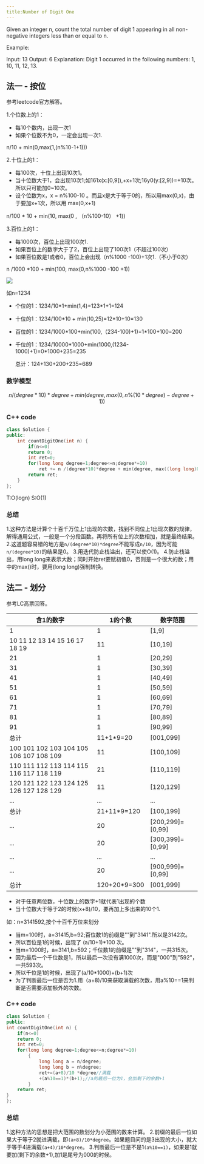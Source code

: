 ```yaml
---
title:Number of Digit One
---
```


Given an integer n, count the total number of digit 1 appearing in all non-negative integers less than or equal to n.

Example:

Input: 13
Output: 6 
Explanation: Digit 1 occurred in the following numbers: 1, 10, 11, 12, 13.

## 法一 - 按位

参考leetcode官方解答。

1.个位数上的1：

- 每10个数内，出现一次1
- 如果个位数不为0，一定会出现一次1.

n/10 + min(0,max(1,(n%10-1+1)))

2.十位上的1：

- 每100次，十位上出现10次1。 
- 当十位数大于1，会出现10次1;如161x(x:[0,9]),+x+1次;16y0(y:[2,9])=+10次。所以只可能加0~10次。
- 设个位数为x，x = n%100-10 。而且x是大于等于0的，所以用max(0,x)，由于要加x+1次，所以用 max(0,x+1)

n/100 * 10 + min(10, max(0 ,  （n%100-10） +1))

3.百位上的1：

- 每1000次，百位上出现100次1.
- 如果百位上的数字大于了2，百位上出现了100次1（不超过100次）
- 如果百位数是1或者0，百位上会出现（n%1000 -100)+1次1.（不小于0次） 

n /1000 *100 + min(100, max(0,n%1000 -100 +1))

![](https://leetcode.com/problems/number-of-digit-one/Figures/233/number_of_digit_one.png)

如n=1234

- 个位的1：1234/10*1+min(1,4)=123\*1+1=124

- 十位的1：1234/100*10 + min(10,25)=12\*10+10=130

- 百位的1：1234/1000*100+min(100,（234-100)+1)=1\*100+100=200

- 千位的1：1234/10000*1000+min(1000,(1234-1000)+1)=0\*1000+235=235

  总计：124+130+200+235=689

### 数学模型
$$
n/(degree*10)*degree + min(degree,max(0,n\%(10*degree)-degree+1))
$$

### C++ code
```cpp
class Solution {
public:
    int countDigitOne(int n) {
        if(n<=0)
        return 0;    
        int ret=0;
        for(long long degree=1;degree<=n;degree*=10)       
  			ret += n /(degree*10)*degree + min(degree, max((long long)0, n % (10 * degree) - degree+1));
        return ret;
    }
};
```
T:O(logn)
S:O(1)

### 总结
1.这种方法是计算个十百千万位上1出现的次数，找到不同位上1出现次数的规律，解得通用公式，一般是一个分段函数。再将所有位上的次数相加，就是最终结果。
2.这道题容易错的地方是```n/(degree*10)*degree```不能写成```n/10```，因为可能```n/(degree*10)```的结果是0。
3.用迭代防止栈溢出，还可以使O(1)。
4.防止栈溢出，用long long来表示大数；同时开始ret要赋初值0，否则是一个很大的数；用<algorithm>中的max()时，要用(long long)强制转换。



## 法二 - 划分 
参考LC高票回答。

| 含1的数字                                        | 1的个数      | 数字范围         |
| ------------------------------------------------ | ------------ | ---------------- |
| 1                                                | 1            | [1,9]            |
| 10  11  12  13  14  15  16  17  18  19           | 11           | [10,19]          |
| 21                                               | 1            | [20,29]          |
| 31                                               | 1            | [30,39]          |
| 41                                               | 1            | [40,49]          |
| 51                                               | 1            | [50,59]          |
| 61                                               | 1            | [60,69]          |
| 71                                               | 1            | [70,79]          |
| 81                                               | 1            | [80,89]          |
| 91                                               | 1            | [90,99]          |
| 总计                                             | 11+1*9=20    | [001,099]        |
| 100  101  102  103  104  105  106  107  108  109 | 11           | [100,109]        |
| 110  111  112  113  114  115  116  117  118  119 | 21           | [110,119]        |
| 120  121  122  123  124  125  126  127  128  129 | 11           | [120,129]        |
| ...                                              | ...          | ...              |
| 总计                                             | 21+11*9=120  | [100,199]        |
| ...                                              | 20           | [200,299]=[0,99] |
| ...                                              | 20           | [300,399]=[0,99] |
| ...                                              | ...          | ...              |
| ...                                              | 20           | [900,999]=[0,99] |
| 总计                                             | 120+20*9=300 | [001,999]        |

- 对于任意两位数，十位数上的数字+1就代表1出现的个数
- 当十位数大于等于2的时候(x+8)/10，要再加上多出来的10个1. 

如：n=3141592,按个十百千万位来划分

- 当m=100时，a=31415,b=92;百位数1的前缀是""到"3141".所以是3142次。
- 所以百位是1的时候，出现了 (a/10+1)*100 次。
- 当m=1000时，a=3141,b=592；千位数1的前缀是""到"314"，一共315次。
- 因为最后一个千位数是1，所以最后一次没有满1000次，而是"000"到"592"，一共593次。
- 所以千位是1的时候，出现了(a/10*1000)+(b+1)次
- 为了判断最后一位是否为1.用（a+8)/10来获取满载的次数，用a%10==1来判断是否需要添加额外的次数。 

### C++ code

```cpp
class Solution {
public:
int countDigitOne(int n) {
    if(n<=0)
    return 0;    
    int ret=0;
    for(long long degree=1;degree<=n;degree*=10)
        {
            long long a = n/degree;
            long long b = n%degree;
            ret+=(a+8)/10 *degree//满载
            +(a%10==1)*(b+1);//a的最后一位为1，会加剩下的余数+1
        }
    return ret;
}
};
```

### 总结
1.这种方法的思想是把大范围的数划分为小范围的数来计算。
2.前缀的最后一位如果大于等于2就进满载，即```(a+8)/10*degree```。如果题目问的是3出现的大小，就大于等于4进满载```(a+4)/10*degree```。
3.判断最后一位是不是1```(a%10==1)```，如果是1就要加(剩下的余数+1),加1是尾号为000的时候。


